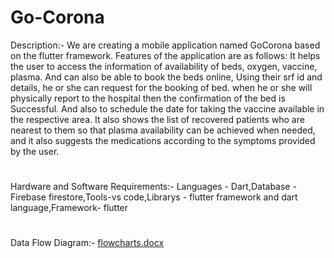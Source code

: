 # Go-Corona
Description:- We are creating a mobile application named GoCorona based on the flutter framework.  Features of the application are as follows: It helps the user to access the information of availability of beds, oxygen, vaccine, plasma.  And can also be able to book the beds online, Using their srf id and details, he or she can request for the booking of bed. when he or she will physically report to the hospital then the confirmation of the bed is Successful. And also to schedule the date for taking the vaccine available in the respective area. It also shows the list of recovered patients who are nearest to them so that plasma availability can be achieved when needed, and it also suggests the medications according to the symptoms provided by the user.
# 
Hardware and Software Requirements:- Languages - Dart,Database - Firebase firestore,Tools-vs code,Librarys - flutter framework and dart language,Framework- flutter
# 
Data Flow Diagram:- 
[flowcharts.docx](https://github.com/beceyantra/Go-corona/files/6532409/flowcharts.docx)

